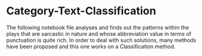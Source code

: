 # Category-Text-Classification

The following notebook file analyses and finds out the patterns within the plays that are sarcastic in nature and whose abbreviation value in terms of punctuation is quite rich. In order to deal with such solutions, many methods have been proposed and this one works on a Classification method.
